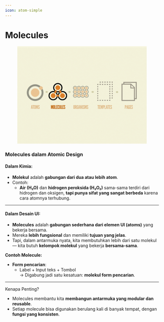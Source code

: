```yaml
---
icon: atom-simple
---
```


# Molecules

<figure><img src="../.gitbook/assets/image (2) (1).png" alt=""><figcaption></figcaption></figure>

### **Molecules dalam Atomic Design**

#### Dalam Kimia:

* **Molekul** adalah **gabungan dari dua atau lebih atom**.
* Contoh:
  * **Air (H₂O)** dan **hidrogen peroksida (H₂O₂)** sama-sama terdiri dari hidrogen dan oksigen, **tapi punya sifat yang sangat berbeda** karena cara atomnya terhubung.

***

#### Dalam Desain UI:

* **Molecules** adalah **gabungan sederhana dari elemen UI (atoms)** yang bekerja bersama.
* Mereka **lebih fungsional** dan memiliki **tujuan yang jelas**.
* Tapi, dalam antarmuka nyata, kita membutuhkan lebih dari satu molekul — kita butuh **kelompok molekul** yang bekerja **bersama-sama**.

**Contoh Molecule:**

* **Form pencarian**:
  * Label + Input teks + Tombol\
    → Digabung jadi satu kesatuan: **molekul form pencarian**.

***

Kenapa Penting?

* Molecules membantu kita **membangun antarmuka yang modular dan reusable**.
* Setiap molecule bisa digunakan berulang kali di banyak tempat, dengan **fungsi yang konsisten**.


